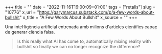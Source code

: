 +++
title = ""
date = "2022-11-16T16:00:09+01:00"
tags = ["retalls"]
slug = "10776"
x_url = "https://garymarcus.substack.com/p/a-few-words-about-bullshit"
x_title = "A Few Words About Bullshit"
x_source = ""
+++


Una intel·ligència artificial entrenada amb milions d'articles científics capaç de generar ciència falsa.

> Is this really what AI has come to, automatically mixing reality with bullshit so finally we can no longer recognize the difference?
